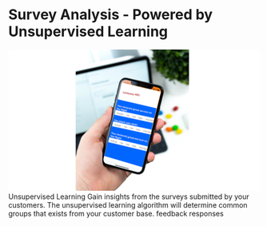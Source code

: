 # Survey Analysis - Powered by Unsupervised Learning

![Azul](https://github.com/VirajVaitha123/Survey-Analysis---Powered-by-Unsupervised-Learning/blob/master/Images/test.png)
Unsupervised Learning
Gain insights from the surveys submitted by your customers. The unsupervised learning algorithm will determine common groups that exists from your customer base. feedback responses
